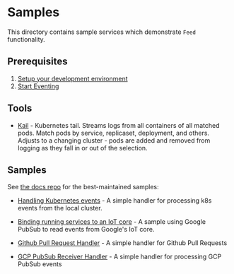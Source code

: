 # Samples

This directory contains sample services which demonstrate `Feed`
functionality.

## Prerequisites

1. [Setup your development environment](../DEVELOPMENT.md#getting-started)
2. [Start Eventing](../DEVELOPMENT.md#starting-eventing-controller)

## Tools

- [Kail](https://github.com/boz/kail) - Kubernetes tail. Streams logs from all
  containers of all matched pods. Match pods by service, replicaset,
  deployment, and others. Adjusts to a changing cluster - pods are added and
  removed from logging as they fall in or out of the selection.


## Samples

See [the docs repo](https://github.com/knative/docs/tree/master/eventing/samples) for the best-maintained samples:

* [Handling Kubernetes events](https://github.com/knative/docs/tree/master/eventing/samples/k8s-events) -
  A simple handler for processing k8s events from the local cluster.
* [Binding running services to an IoT core](https://github.com/knative/docs/tree/master/eventing/samples/event-flow) -
  A sample using Google PubSub to read events from Google's IoT core.
* [Github Pull Request Handler](https://github.com/knative/docs/tree/master/eventing/samples/github-events) -
  A simple handler for Github Pull Requests

* [GCP PubSub Receiver Handler](./gcp_pubsub_function) - A simple handler for processing GCP PubSub events
